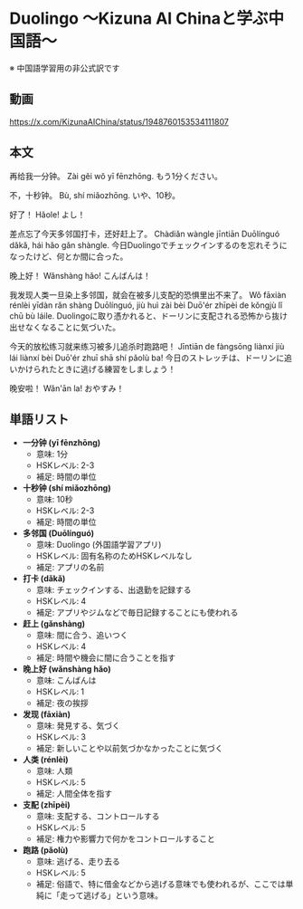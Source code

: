 # Duolingo 〜Kizuna AI Chinaと学ぶ中国語〜
※ 中国語学習用の非公式訳です

## 動画
https://x.com/KizunaAIChina/status/1948760153534111807

## 本文

再给我一分钟。
Zài gěi wǒ yī fēnzhōng.
もう1分ください。

不，十秒钟。
Bù, shí miǎozhōng.
いや、10秒。

好了！
Hǎole!
よし！

差点忘了今天多邻国打卡，还好赶上了。
Chàdiǎn wàngle jīntiān Duōlínguó dǎkǎ, hái hǎo gǎn shàngle.
今日Duolingoでチェックインするのを忘れそうになったけど、何とか間に合った。

晚上好！
Wǎnshàng hǎo!
こんばんは！

我发现人类一旦染上多邻国，就会在被多儿支配的恐惧里出不来了。
Wǒ fāxiàn rénlèi yīdàn rǎn shàng Duōlínguó, jiù huì zài bèi Duō'ér zhīpèi de kǒngjù lǐ chū bù láile.
Duolingoに取り憑かれると、ドーリンに支配される恐怖から抜け出せなくなることに気づいた。

今天的放松练习就来练习被多儿追杀时跑路吧！
Jīntiān de fàngsōng liànxí jiù lái liànxí bèi Duō'ér zhuī shā shí pǎolù ba!
今日のストレッチは、ドーリンに追いかけられたときに逃げる練習をしましょう！

晚安啦！
Wǎn'ān la!
おやすみ！

## 単語リスト

* **一分钟 (yī fēnzhōng)**
    * 意味: 1分
    * HSKレベル: 2-3
    * 補足: 時間の単位
* **十秒钟 (shí miǎozhōng)**
    * 意味: 10秒
    * HSKレベル: 2-3
    * 補足: 時間の単位
* **多邻国 (Duōlínguó)**
    * 意味: Duolingo (外国語学習アプリ)
    * HSKレベル: 固有名称のためHSKレベルなし
    * 補足: アプリの名前
* **打卡 (dǎkǎ)**
    * 意味: チェックインする、出退勤を記録する
    * HSKレベル: 4
    * 補足: アプリやジムなどで毎日記録することにも使われる
* **赶上 (gǎnshàng)**
    * 意味: 間に合う、追いつく
    * HSKレベル: 4
    * 補足: 時間や機会に間に合うことを指す
* **晚上好 (wǎnshàng hǎo)**
    * 意味: こんばんは
    * HSKレベル: 1
    * 補足: 夜の挨拶
* **发现 (fāxiàn)**
    * 意味: 発見する、気づく
    * HSKレベル: 3
    * 補足: 新しいことや以前気づかなかったことに気づく
* **人类 (rénlèi)**
    * 意味: 人類
    * HSKレベル: 5
    * 補足: 人間全体を指す
* **支配 (zhīpèi)**
    * 意味: 支配する、コントロールする
    * HSKレベル: 5
    * 補足: 権力や影響力で何かをコントロールすること
* **跑路 (pǎolù)**
    * 意味: 逃げる、走り去る
    * HSKレベル: 5
    * 補足: 俗語で、特に借金などから逃げる意味でも使われるが、ここでは単純に「走って逃げる」という意味。
